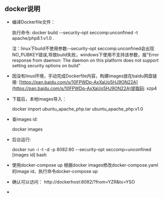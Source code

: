 ## docker说明

- 编译Dockerfile文件：
    
    执行命令: docker build --security-opt seccomp:unconfined -t apache/php8.1:v1.0 .
 
    注：linux下build不使用参数--security-opt seccomp:unconfined会出现NO_PUBKEY错误,导致build失败，windows下使用不支持该参数，报"Error response from daemon: The daemon on this platform does not support setting security options on build"

- 因没有linux环境，手动完成Dockerfile内容，构建images放在baidu网盘链接: [https://pan.baidu.com/s/10FPWDp-AxXaUo5HJ9ON22A](https://pan.baidu.com/s/10FPWDp-AxXaUo5HJ9ON22A)提取码: xzp4  


- 下载后，本地images导入：
 
    docker import ubuntu_apache_php.tar ubuntu_apache_php:v1.0
 
 
- 查images id:

    docker images
- 后台运行:
  
    docker run -i -t -d -p 8082:80 --security-opt seccomp=unconfined [images id] bash

- 使用docker-compose up
    根据docker images修改docker-compose.yaml的image id，执行命令docker-compose up
 
- 确认可以访问：
     http://dockerhost:8082/?from=YZR&to=YSO


- 